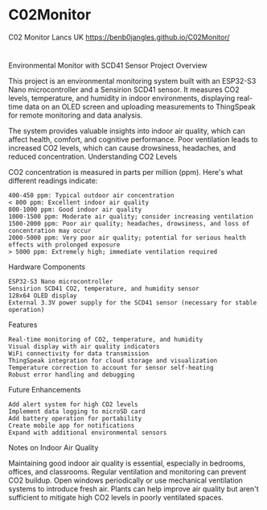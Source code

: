 # C02Monitor
C02 Monitor Lancs UK
https://benb0jangles.github.io/C02Monitor/
#
Environmental Monitor with SCD41 Sensor
Project Overview

This project is an environmental monitoring system built with an ESP32-S3 Nano microcontroller and a Sensirion SCD41 sensor. It measures CO2 levels, temperature, and humidity in indoor environments, displaying real-time data on an OLED screen and uploading measurements to ThingSpeak for remote monitoring and data analysis.

The system provides valuable insights into indoor air quality, which can affect health, comfort, and cognitive performance. Poor ventilation leads to increased CO2 levels, which can cause drowsiness, headaches, and reduced concentration.
Understanding CO2 Levels

CO2 concentration is measured in parts per million (ppm). Here's what different readings indicate:

    400-450 ppm: Typical outdoor air concentration
    < 800 ppm: Excellent indoor air quality
    800-1000 ppm: Good indoor air quality
    1000-1500 ppm: Moderate air quality; consider increasing ventilation
    1500-2000 ppm: Poor air quality; headaches, drowsiness, and loss of concentration may occur
    2000-5000 ppm: Very poor air quality; potential for serious health effects with prolonged exposure
    > 5000 ppm: Extremely high; immediate ventilation required

Hardware Components

    ESP32-S3 Nano microcontroller
    Sensirion SCD41 CO2, temperature, and humidity sensor
    128x64 OLED display
    External 3.3V power supply for the SCD41 sensor (necessary for stable operation)

Features

    Real-time monitoring of CO2, temperature, and humidity
    Visual display with air quality indicators
    WiFi connectivity for data transmission
    ThingSpeak integration for cloud storage and visualization
    Temperature correction to account for sensor self-heating
    Robust error handling and debugging

Future Enhancements

    Add alert system for high CO2 levels
    Implement data logging to microSD card
    Add battery operation for portability
    Create mobile app for notifications
    Expand with additional environmental sensors

Notes on Indoor Air Quality

Maintaining good indoor air quality is essential, especially in bedrooms, offices, and classrooms. Regular ventilation and monitoring can prevent CO2 buildup. Open windows periodically or use mechanical ventilation systems to introduce fresh air. Plants can help improve air quality but aren't sufficient to mitigate high CO2 levels in poorly ventilated spaces.
